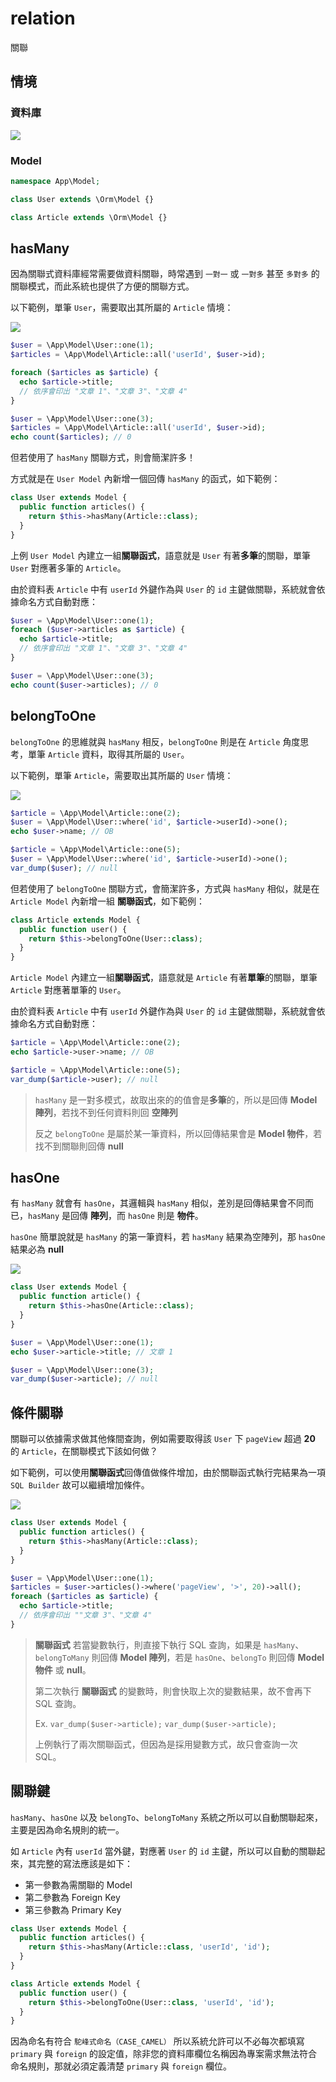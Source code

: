 # relation
關聯

## 情境
### 資料庫
![](imgs/06-01.png)

<!--
### User
| id | name | age |
|---|---|---|
| 1 | OA | 18 |
| 2 | OB | 28 |
| 3 | OC | 15 |

### Article
| id | userId | title | pageView |
|---|---|-------|-----------|
| 1 | 1 | 文章 1 | 11 |
| 2 | 2 | 文章 2 | 23 |
| 3 | 1 | 文章 3 | 31 |
| 4 | 1 | 文章 4 | 42 |
| 5 | 4 | 文章 5 | 42 |
-->

### Model

```php
namespace App\Model;

class User extends \Orm\Model {}

class Article extends \Orm\Model {}
```

## hasMany
因為關聯式資料庫經常需要做資料關聯，時常遇到 `一對一` 或 `一對多` 甚至 `多對多` 的關聯模式，而此系統也提供了方便的關聯方式。

以下範例，單筆 `User`，需要取出其所屬的 `Article` 情境：

![](imgs/06-02.png)

```php
$user = \App\Model\User::one(1);
$articles = \App\Model\Article::all('userId', $user->id);

foreach ($articles as $article) {
  echo $article->title;
  // 依序會印出 "文章 1"、"文章 3"、"文章 4"
}

$user = \App\Model\User::one(3);
$articles = \App\Model\Article::all('userId', $user->id);
echo count($articles); // 0
```

但若使用了 `hasMany` 關聯方式，則會簡潔許多！

方式就是在 `User Model` 內新增一個回傳 `hasMany` 的函式，如下範例：

```php
class User extends Model {
  public function articles() {
    return $this->hasMany(Article::class);
  }
}
```

上例 `User Model` 內建立一組**關聯函式**，語意就是 `User` 有著**多筆**的關聯，單筆 `User` 對應著多筆的 `Article`。

由於資料表 `Article` 中有 `userId` 外鍵作為與 `User` 的 `id` 主鍵做關聯，系統就會依據命名方式自動對應：

```php
$user = \App\Model\User::one(1);
foreach ($user->articles as $article) {
  echo $article->title;
  // 依序會印出 "文章 1"、"文章 3"、"文章 4"
}

$user = \App\Model\User::one(3);
echo count($user->articles); // 0
```

## belongToOne
`belongToOne` 的思維就與 `hasMany` 相反，`belongToOne` 則是在 `Article` 角度思考，單筆 `Article` 資料，取得其所屬的 `User`。

以下範例，單筆 `Article`，需要取出其所屬的 `User` 情境：

![](imgs/06-03.png)

```php
$article = \App\Model\Article::one(2);
$user = \App\Model\User::where('id', $article->userId)->one();
echo $user->name; // OB

$article = \App\Model\Article::one(5);
$user = \App\Model\User::where('id', $article->userId)->one();
var_dump($user); // null
```

但若使用了 `belongToOne` 關聯方式，會簡潔許多，方式與 `hasMany` 相似，就是在 `Article Model` 內新增一組 **關聯函式**，如下範例：

```php
class Article extends Model {
  public function user() {
    return $this->belongToOne(User::class);
  }
}
```

`Article Model` 內建立一組**關聯函式**，語意就是 `Article` 有著**單筆**的關聯，單筆 `Article` 對應著單筆的 `User`。

由於資料表 `Article` 中有 `userId` 外鍵作為與 `User` 的 `id` 主鍵做關聯，系統就會依據命名方式自動對應：

```php
$article = \App\Model\Article::one(2);
echo $article->user->name; // OB

$article = \App\Model\Article::one(5);
var_dump($article->user); // null
```

> `hasMany` 是一對多模式，故取出來的的值會是**多筆**的，所以是回傳 **Model 陣列**，若找不到任何資料則回 **空陣列**
>
> 反之 `belongToOne` 是屬於某一筆資料，所以回傳結果會是 **Model 物件**，若找不到關聯則回傳 **null**


## hasOne
有 `hasMany` 就會有 `hasOne`，其邏輯與 `hasMany` 相似，差別是回傳結果會不同而已，`hasMany` 是回傳 **陣列**，而 `hasOne` 則是 **物件**。

`hasOne` 簡單說就是 `hasMany` 的第一筆資料，若 `hasMany` 結果為空陣列，那 `hasOne` 結果必為 **null**

![](imgs/06-04.png)

```php
class User extends Model {
  public function article() {
    return $this->hasOne(Article::class);
  }
}

$user = \App\Model\User::one(1);
echo $user->article->title; // 文章 1

$user = \App\Model\User::one(3);
var_dump($user->article); // null
```

## 條件關聯
關聯可以依據需求做其他條間查詢，例如需要取得該 `User` 下 `pageView` 超過 **20** 的 `Article`，在關聯模式下該如何做？

如下範例，可以使用**關聯函式**回傳值做條件增加，由於關聯函式執行完結果為一項 `SQL Builder` 故可以繼續增加條件。

![](imgs/06-05.png)

```php
class User extends Model {
  public function articles() {
    return $this->hasMany(Article::class);
  }
}

$user = \App\Model\User::one(1);
$articles = $user->articles()->where('pageView', '>', 20)->all();
foreach ($articles as $article) {
  echo $article->title;
  // 依序會印出 ""文章 3"、"文章 4"
}
```

> **關聯函式** 若當變數執行，則直接下執行 SQL 查詢，如果是 `hasMany`、`belongToMany` 則回傳 **Model 陣列**，若是 `hasOne`、`belongTo` 則回傳 **Model 物件** 或 **null**。
>
> 第二次執行 **關聯函式** 的變數時，則會快取上次的變數結果，故不會再下 SQL 查詢。
>
> Ex.
> `var_dump($user->article);`
> `var_dump($user->article);`
>
> 上例執行了兩次關聯函式，但因為是採用變數方式，故只會查詢一次 SQL。


## 關聯鍵

`hasMany`、`hasOne` 以及 `belongTo`、`belongToMany` 系統之所以可以自動關聯起來，主要是因為命名規則的統一。

如 `Article` 內有 `userId` 當外鍵，對應著 `User` 的 `id` 主鍵，所以可以自動的關聯起來，其完整的寫法應該是如下：

* 第一參數為需關聯的 Model
* 第二參數為 Foreign Key
* 第三參數為 Primary Key

```php
class User extends Model {
  public function articles() {
    return $this->hasMany(Article::class, 'userId', 'id');
  }
}

class Article extends Model {
  public function user() {
    return $this->belongToOne(User::class, 'userId', 'id');
  }
}
```

因為命名有符合 `駝峰式命名（CASE_CAMEL）` 所以系統允許可以不必每次都填寫 `primary` 與 `foreign` 的設定值，除非您的資料庫欄位名稱因為專案需求無法符合命名規則，那就必須定義清楚 `primary` 與 `foreign` 欄位。
